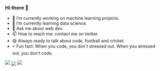### Hi there 👋


- 🔭 I’m currently working on machine learning projects.
- 🌱 I’m currently learning data science.
- 💬 Ask me about web dev.
- 📫 How to reach me: contact me on twitter.
- 😄 Always ready to talk about code, football and cricket.
- ⚡ Fun fact: When you code, you don't stressed out. When you stressed out, you don't code.


<img src="https://github-readme-stats.vercel.app/api?username=the-last-crusaderr&show_icons=true&theme=onedark"/>


<img align="center" src="http://github-readme-streak-stats.herokuapp.com?user=the-last-crusaderr&theme=onedark&date_format=M%20j%5B%2C%20Y%5D" /> 



<img src="https://github-readme-stats.vercel.app/api/top-langs?username=the-last-crusaderr&hide=html&layout=compact&theme=onedark"/>
